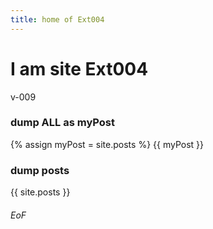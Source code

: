 ```yaml
---
title: home of Ext004
---
```


# I am site Ext004

v-009

### dump ALL as myPost
{% assign myPost = site.posts %}
{{ myPost }}

### dump posts
{{ site.posts }}


###### EoF
